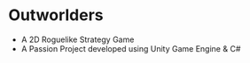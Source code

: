 # Outworlders
* A 2D Roguelike Strategy Game
* A Passion Project developed using Unity Game Engine & C#
